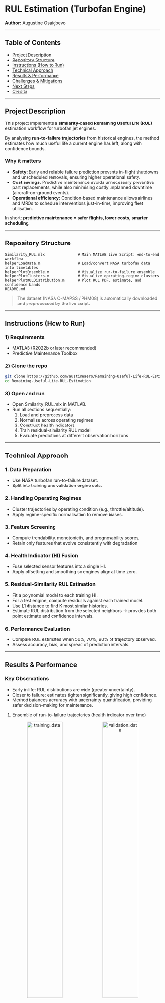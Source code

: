 # RUL Estimation (Turbofan Engine)

**Author:** Augustine Osaigbevo  

---

## Table of Contents

* [Project Description](#project-description)  
* [Repository Structure](#repository-structure)  
* [Instructions (How to Run)](#instructions-how-to-run)  
* [Technical Approach](#technical-approach)  
* [Results & Performance](#results--performance)  
* [Challenges & Mitigations](#challenges--mitigations)  
* [Next Steps](#next-steps)  
* [Credits](#credits)

---

## Project Description

This project implements a **similarity-based Remaining Useful Life (RUL)** estimation workflow for turbofan jet engines.  

By analysing **run-to-failure trajectories** from historical engines, the method estimates how much useful life a current engine has left, along with confidence bounds.  

### Why it matters

- **Safety:** Early and reliable failure prediction prevents in-flight shutdowns and unscheduled removals, ensuring higher operational safety.  
- **Cost savings:** Predictive maintenance avoids unnecessary preventive part replacements, while also minimising costly unplanned downtime (aircraft-on-ground events).  
- **Operational efficiency:** Condition-based maintenance allows airlines and MROs to schedule interventions just-in-time, improving fleet utilisation.  

In short: **predictive maintenance = safer flights, lower costs, smarter scheduling.**

---

## Repository Structure

```
Similarity_RUL.mlx               # Main MATLAB Live Script: end-to-end workflow
helperLoadData.m                 # Load/convert NASA turbofan data into timetables
helperPlotEnsemble.m             # Visualize run-to-failure ensemble
helperPlotClusters.m             # Visualize operating-regime clusters
helperPlotRULDistribution.m      # Plot RUL PDF, estimate, and confidence bands
README.md
```


> The dataset (NASA C-MAPSS / PHM08) is automatically downloaded and preprocessed by the live script.

---

## Instructions (How to Run)

### 1) Requirements
- MATLAB (R2022b or later recommended)  
- Predictive Maintenance Toolbox  

### 2) Clone the repo
```bash
git clone https://github.com/austineaero/Remaining-Useful-Life-RUL-Estimation.git
cd Remaining-Useful-Life-RUL-Estimation
```

### 3) Open and run
- Open Similarity_RUL.mlx in MATLAB.
- Run all sections sequentially:
  1. Load and preprocess data
  2. Normalise across operating regimes
  3. Construct health indicators
  4. Train residual-similarity RUL model
  5. Evaluate predictions at different observation horizons

---

## Technical Approach

### 1. Data Preparation
- Use NASA turbofan run-to-failure dataset.
- Split into training and validation engine sets.
### 2. Handling Operating Regimes
- Cluster trajectories by operating condition (e.g., throttle/altitude).
- Apply regime-specific normalisation to remove biases.
### 3. Feature Screening
- Compute trendability, monotonicity, and prognosability scores.
- Retain only features that evolve consistently with degradation.
### 4. Health Indicator (HI) Fusion
- Fuse selected sensor features into a single HI.
- Apply offsetting and smoothing so engines align at time zero.
### 5. Residual-Similarity RUL Estimation
- Fit a polynomial model to each training HI.
- For a test engine, compute residuals against each trained model.
- Use L1 distance to find K most similar histories.
- Estimate RUL distribution from the selected neighbors → provides both point estimate and confidence intervals.
### 6. Performance Evaluation
- Compare RUL estimates when 50%, 70%, 90% of trajectory observed.
- Assess accuracy, bias, and spread of prediction intervals.

---

## Results & Performance

### Key Observations
- Early in life: RUL distributions are wide (greater uncertainty).
- Closer to failure: estimates tighten significantly, giving high confidence.
- Method balances accuracy with uncertainty quantification, providing safer decision-making for maintenance.

1. Ensemble of run-to-failure trajectories (health indicator over time)
<div align="center">
  <img width="48%" alt="training_data" src="https://github.com/user-attachments/assets/24e2846d-d15f-4854-a745-d8e20ec2d80a" style="display: inline-block;">
  <img width="48%" alt="validation_data" src="https://github.com/user-attachments/assets/b9c149bd-9757-4693-bb07-b5fe83c63fde" style="display: inline-block;">
</div>

2. Clustered operating regimes visualisation
<div align="center">
  <img width="48%" alt="clustering_1" src="https://github.com/user-attachments/assets/83ec1eea-afaa-4572-b3c4-692c31dc0616" style="display: inline-block;">
  <img width="48%" alt="clustering_2" src="https://github.com/user-attachments/assets/49c8d9d5-a8d1-48e3-8d3b-8a241a1f027e" style="display: inline-block;">
</div>

3. Trendability/monotonicity/prognosability scores for feature selection
<div align="center">
  <img width="48%" alt="trendability" src="https://github.com/user-attachments/assets/34b3564e-139d-445f-a919-aca06aebee4b" style="display: inline-block;">
  <img width="48%" alt="health_condition" src="https://github.com/user-attachments/assets/bbbcf907-40ed-4c8b-bf93-79fafc028901" style="display: inline-block;">
</div>

4. Nearest-neighbor selection in HI space


5. RUL probability distributions (with 90% CI) for Examples A, B, C

| 50% | <img width="560" height="337" alt="knn_50p" src="https://github.com/user-attachments/assets/550e505e-db49-4138-8a9b-b30b095f257d" />
 | <img width="560" height="337" alt="rul_50p" src="https://github.com/user-attachments/assets/e7b1c846-cb39-4b2d-b9d4-00c54e3dc165" />
 |
| :---: | :---: | :---: |
| 70% |  |  |
| :---: | :---: | :---: |
| 90% |  |  |

![KNN — Example A](https://uk.mathworks.com/help/examples/predmaint/win64/SimilarityBasedRULExample_09.png)
![KNN — Example B](https://uk.mathworks.com/help/examples/predmaint/win64/SimilarityBasedRULExample_11.png)
![KNN — Example C](https://uk.mathworks.com/help/examples/predmaint/win64/SimilarityBasedRULExample_13.png)

Example Output Table
Observation	Mean Absolute Error (MAE)	90% CI Coverage
50% life	Higher error, wide CI	~95%
70% life	Improved accuracy	~92%
90% life	High accuracy, narrow CI	~90%
